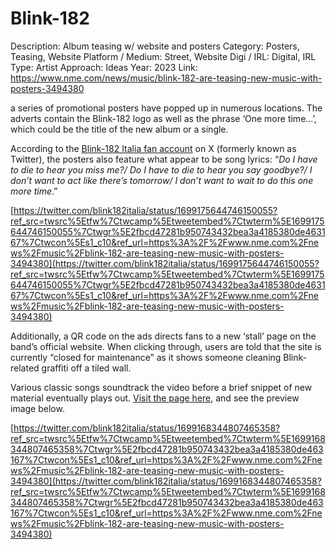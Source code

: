 # Blink-182

Description: Album teasing w/ website and posters
Category: Posters, Teasing, Website
Platform / Medium: Street, Website
Digi / IRL: Digital, IRL
Type: Artist
Approach: Ideas
Year: 2023
Link: https://www.nme.com/news/music/blink-182-are-teasing-new-music-with-posters-3494380

a series of promotional posters have popped up in numerous locations. The adverts contain the Blink-182 logo as well as the phrase ‘One more time…’, which could be the title of the new album or a single.

According to the [Blink-182 Italia fan account](https://twitter.com/blink182italia?s=20) on X (formerly known as Twitter), the posters also feature what appear to be song lyrics: “*Do I have to die to hear you miss me?/ Do I have to die to hear you say goodbye?/ I don’t want to act like there’s tomorrow/ I don’t want to wait to do this one more time*.”

[https://twitter.com/blink182italia/status/1699175644746150055?ref_src=twsrc%5Etfw%7Ctwcamp%5Etweetembed%7Ctwterm%5E1699175644746150055%7Ctwgr%5E2fbcd47281b950743432bea3a4185380de463167%7Ctwcon%5Es1_c10&ref_url=https%3A%2F%2Fwww.nme.com%2Fnews%2Fmusic%2Fblink-182-are-teasing-new-music-with-posters-3494380](https://twitter.com/blink182italia/status/1699175644746150055?ref_src=twsrc%5Etfw%7Ctwcamp%5Etweetembed%7Ctwterm%5E1699175644746150055%7Ctwgr%5E2fbcd47281b950743432bea3a4185380de463167%7Ctwcon%5Es1_c10&ref_url=https%3A%2F%2Fwww.nme.com%2Fnews%2Fmusic%2Fblink-182-are-teasing-new-music-with-posters-3494380)

Additionally, a QR code on the ads directs fans to a new ‘stall’ page on the band’s official website. When clicking through, users are told that the site is currently “closed for maintenance” as it shows someone cleaning Blink-related graffiti off a tiled wall.

Various classic songs soundtrack the video before a brief snippet of new material eventually plays out. [Visit the page here](https://www.blink182.com/stall/), and see the preview image below.

[https://twitter.com/blink182italia/status/1699168344807465358?ref_src=twsrc%5Etfw%7Ctwcamp%5Etweetembed%7Ctwterm%5E1699168344807465358%7Ctwgr%5E2fbcd47281b950743432bea3a4185380de463167%7Ctwcon%5Es1_c10&ref_url=https%3A%2F%2Fwww.nme.com%2Fnews%2Fmusic%2Fblink-182-are-teasing-new-music-with-posters-3494380](https://twitter.com/blink182italia/status/1699168344807465358?ref_src=twsrc%5Etfw%7Ctwcamp%5Etweetembed%7Ctwterm%5E1699168344807465358%7Ctwgr%5E2fbcd47281b950743432bea3a4185380de463167%7Ctwcon%5Es1_c10&ref_url=https%3A%2F%2Fwww.nme.com%2Fnews%2Fmusic%2Fblink-182-are-teasing-new-music-with-posters-3494380)